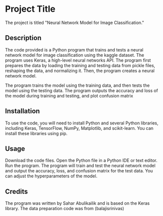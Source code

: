 # Project Title
The project is titled "Neural Network Model for Image Classification."

## Description
The code provided is a Python program that trains and tests a neural network model for image classification using the kaggle dataset. 
The program uses Keras, a high-level neural networks API.
The program first prepares the data by loading the training and testing data from pickle files, reshaping the data, and normalizing it. Then, the program creates a neural network model.

The program trains the model using the training data, and then tests the model using the testing data. The program outputs the accuracy and loss of the model during training and testing, and plot confusion matrix

## Installation
To use the code, you will need to install Python and several Python libraries, including Keras, TensorFlow, NumPy, Matplotlib, and scikit-learn. You can install these libraries using pip.

## Usage
Download the code files.
Open the Python file in a Python IDE or text editor.
Run the program.
The program will train and test the neural network model and output the accuracy, loss, and confusion matrix for the test data. You can adjust the hyperparameters of the model.

## Credits
The program was written by Sahar Abulikailik and is based on the Keras library.
The data preparation code was from (balajisrinivas)
